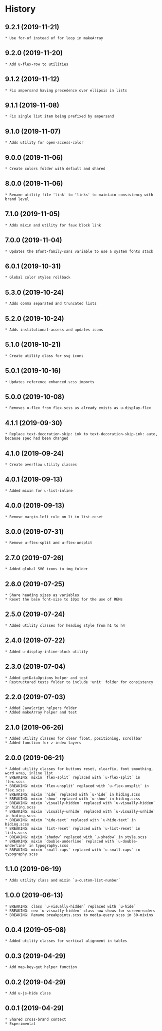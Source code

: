 # History

## 9.2.1 (2019-11-21)
    * Use for-of instead of for loop in makeArray 

## 9.2.0 (2019-11-20)
    * Add u-flex-row to utilities 
    
## 9.1.2 (2019-11-12)
    * Fix ampersand having precedence over ellipsis in lists 

## 9.1.1 (2019-11-08)
    * Fix single list item being prefixed by ampersand

## 9.1.0 (2019-11-07)
    * Adds utility for open-access-color

## 9.0.0 (2019-11-06)
    * Create colors folder with default and shared

## 8.0.0 (2019-11-06)
    * Rename utility file 'link' to 'links' to maintain consistency with brand level

## 7.1.0 (2019-11-05)
    * Adds mixin and utility for faux block link

## 7.0.0 (2019-11-04)
    * Updates the $font-family-sans variable to use a system fonts stack

## 6.0.1 (2019-10-31)
    * Global color styles rollback

## 5.3.0 (2019-10-24)
    * Adds comma separated and truncated lists

## 5.2.0 (2019-10-24)
    * Adds institutional-access and updates icons

## 5.1.0 (2019-10-21)
    * Create utility class for svg icons

## 5.0.1 (2019-10-16)
    * Updates reference enhanced.scss imports

## 5.0.0 (2019-10-08)
    * Removes u-flex from flex.scss as already exists as u-display-flex

## 4.1.1 (2019-09-30)
    * Replace text-decoration-skip: ink to text-decoration-skip-ink: auto, because spec had been changed

## 4.1.0 (2019-09-24)
    * Create overflow utility classes

## 4.0.1 (2019-09-13)
    * Added mixin for u-list-inline

## 4.0.0 (2019-09-13)
    * Remove margin-left rule on li in list-reset

## 3.0.0 (2019-07-31)
    * Remove u-flex-split and u-flex-unsplit

## 2.7.0 (2019-07-26)
    * Added global SVG icons to img folder

## 2.6.0 (2019-07-25)
    * Share heading sizes as variables
	* Reset the base font-size to 10px for the use of REMs

## 2.5.0 (2019-07-24)
    * Added utility classes for heading style from h1 to h4

## 2.4.0 (2019-07-22)
    * Added u-display-inline-block utility

## 2.3.0 (2019-07-04)
    * Added getDataOptions helper and test
    * Restructured tests folder to include 'unit' folder for consistency

## 2.2.0 (2019-07-03)
    * Added JavaScript helpers folder
    * Added makeArray helper and test

## 2.1.0 (2019-06-26)

    * Added utility classes for clear float, positioning, scrollbar
    * Added function for z-index layers

## 2.0.0 (2019-06-21)

    * Added utility classes for buttons reset, clearfix, font smoothing, word wrap, inline list
    * BREAKING: mixin `flex-split` replaced with `u-flex-split` in flex.scss
    * BREAKING: mixin `flex-unsplit` replaced with `u-flex-unsplit` in flex.scss
    * BREAKING: mixin `hide` replaced with `u-hide` in hiding.scss
    * BREAKING: mixin `show` replaced with `u-show` in hiding.scss
    * BREAKING: mixin `visually-hidden` replaced with `u-visually-hidden` in hiding.scss
    * BREAKING: mixin `visually-unhide` replaced with `u-visually-unhide` in hiding.scss
    * BREAKING: mixin `hide-text` replaced with `u-hide-text` in hiding.scss
    * BREAKING: mixin `list-reset` replaced with `u-list-reset` in lists.scss
    * BREAKING: mixin `shadow` replaced with `u-shadow` in style.scss
    * BREAKING: mixin `double-underline` replaced with `u-double-underline` in typography.scss
    * BREAKING: mixin `small-caps` replaced with `u-small-caps` in typography.scss

## 1.1.0 (2019-06-19)

    * Adds utility class and mixin `u-custom-list-number`

## 1.0.0 (2019-06-13)

    * BREAKING: class `u-visually-hidden` replaced with `u-hide`
    * BREAKING: new `u-visually-hidden` class now shows for screenreaders
    * BREAKING: Remame breakpoints.scss to media-query.scss in 30-mixins

## 0.0.4 (2019-05-08)

    * Added utility classes for vertical alignment in tables

## 0.0.3 (2019-04-29)

    * Add map-key-get helper function

## 0.0.2 (2019-04-29)

    * Add u-js-hide class

## 0.0.1 (2019-04-29)

    * Shared cross-brand context
    * Experimental
